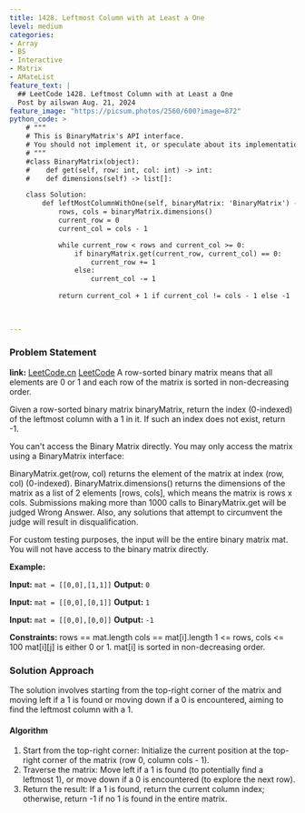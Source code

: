 ```yaml
---
title: 1428. Leftmost Column with at Least a One
level: medium
categories:
- Array
- BS
- Interactive
- Matrix
- AMateList
feature_text: |
  ## LeetCode 1428. Leftmost Column with at Least a One
  Post by ailswan Aug. 21, 2024
feature_image: "https://picsum.photos/2560/600?image=872"
python_code: >
    # """
    # This is BinaryMatrix's API interface.
    # You should not implement it, or speculate about its implementation
    # """
    #class BinaryMatrix(object):
    #    def get(self, row: int, col: int) -> int:
    #    def dimensions(self) -> list[]:

    class Solution:
        def leftMostColumnWithOne(self, binaryMatrix: 'BinaryMatrix') -> int:
            rows, cols = binaryMatrix.dimensions()
            current_row = 0
            current_col = cols - 1

            while current_row < rows and current_col >= 0:
                if binaryMatrix.get(current_row, current_col) == 0:
                    current_row += 1
                else:
                    current_col -= 1
            
            return current_col + 1 if current_col != cols - 1 else -1
    
      

---
```


### Problem Statement
**link:**
[LeetCode.cn](https://leetcode.cn/problems/leftmost-column-with-at-least-a-one/)
[LeetCode](https://leetcode.com/leftmost-column-with-at-least-a-one/)
A row-sorted binary matrix means that all elements are 0 or 1 and each row of the matrix is sorted in non-decreasing order.

Given a row-sorted binary matrix binaryMatrix, return the index (0-indexed) of the leftmost column with a 1 in it. If such an index does not exist, return -1.

You can't access the Binary Matrix directly. You may only access the matrix using a BinaryMatrix interface:

BinaryMatrix.get(row, col) returns the element of the matrix at index (row, col) (0-indexed).
BinaryMatrix.dimensions() returns the dimensions of the matrix as a list of 2 elements [rows, cols], which means the matrix is rows x cols.
Submissions making more than 1000 calls to BinaryMatrix.get will be judged Wrong Answer. Also, any solutions that attempt to circumvent the judge will result in disqualification.

For custom testing purposes, the input will be the entire binary matrix mat. You will not have access to the binary matrix directly.


**Example:**

**Input:** `mat = [[0,0],[1,1]]`
**Output:** `0`

**Input:** `mat = [[0,0],[0,1]]`
**Output:** `1`

**Input:** `mat = [[0,0],[0,0]]`
**Output:** `-1`

**Constraints:**
rows == mat.length
cols == mat[i].length
1 <= rows, cols <= 100
mat[i][j] is either 0 or 1.
mat[i] is sorted in non-decreasing order.

### Solution Approach
The solution involves starting from the top-right corner of the matrix and moving left if a 1 is found or moving down if a 0 is encountered, aiming to find the leftmost column with a 1.
#### Algorithm
1. Start from the top-right corner: Initialize the current position at the top-right corner of the matrix (row 0, column cols - 1).
2. Traverse the matrix: Move left if a 1 is found (to potentially find a leftmost 1), or move down if a 0 is encountered (to explore the next row).
3. Return the result: If a 1 is found, return the current column index; otherwise, return -1 if no 1 is found in the entire matrix.